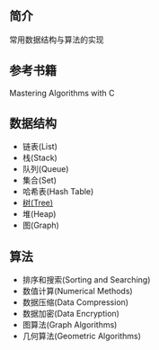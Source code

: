 ## 简介
常用数据结构与算法的实现

## 参考书籍
Mastering Algorithms with C

## 数据结构
- 链表(List)
- 栈(Stack)
- 队列(Queue)
- 集合(Set)
- 哈希表(Hash Table)
- [树(Tree)](https://github.com/NerDante/ds/blob/master/trees/doc.md)
- 堆(Heap)
- 图(Graph)

## 算法
- 排序和搜索(Sorting and Searching)
- 数值计算(Numerical Methods)
- 数据压缩(Data Compression)
- 数据加密(Data Encryption)
- 图算法(Graph Algorithms)
- 几何算法(Geometric Algorithms)
